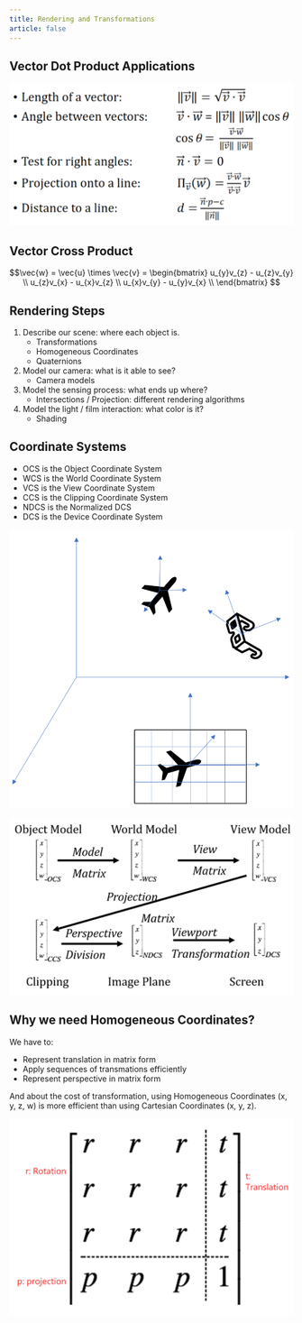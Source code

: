 ```yaml
---
title: Rendering and Transformations
article: false
---
```


## Vector Dot Product Applications

![Dot product applications](/images/hpg-notes/comp5812m/001-vector-dotproduct-applications.png)

## Vector Cross Product

$$\vec{w} = \vec{u} \times \vec{v} =
\begin{bmatrix}
  u_{y}v_{z} - u_{z}v_{y} \\
  u_{z}v_{x} - u_{x}v_{z} \\
  u_{x}v_{y} - u_{y}v_{x} \\
\end{bmatrix}
$$

## Rendering Steps

1. Describe our scene: where each object is.
   - Transformations
   - Homogeneous Coordinates
   - Quaternions
2. Model our camera: what is it able to see?
   - Camera models
3. Model the sensing process: what ends up where?
   - Intersections / Projection: different rendering algorithms
4. Model the light / film interaction: what color is it?
   - Shading

## Coordinate Systems

- OCS is the Object Coordinate System
- WCS is the World Coordinate System
- VCS is the View Coordinate System
- CCS is the Clipping Coordinate System
- NDCS is the Normalized DCS
- DCS is the Device Coordinate System

![Coordinate systems](/images/hpg-notes/comp5812m/001-coordinate-systems-brief.png)

![Changing coordinate systems by applying matrices](/images/hpg-notes/comp5812m/001-coordinate-systems-changing.png)

## Why we need Homogeneous Coordinates?

We have to:

- Represent translation in matrix form
- Apply sequences of transmations efficiently
- Represent perspective in matrix form

And about the cost of transformation, using Homogeneous Coordinates (x, y, z, w) is more efficient than using Cartesian Coordinates (x, y, z).

![Homogeneous Matrix](/images/hpg-notes/comp5812m/001-homogeneous-matrix.png)